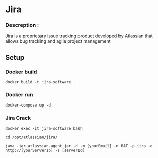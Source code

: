 # Jira

### Descreption :
Jira is a proprietary issue tracking product developed by Atlassian that allows bug tracking and agile project management

Setup
---

### Docker build
```
docker build -t jira-software .
```

### Docker run
```
docker-compose up -d
```

### Jira Crack
```
docker exec -it jira-software bash

cd /opt/atlassian/jira/

java -jar atlassian-agent.jar -d -m [yourEmail] -n BAT -p jira -o http://[yourServerIp] -s [serverId]
```

